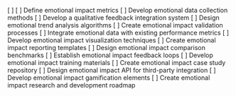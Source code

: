 [ ] [ ] Define emotional impact metrics
[ ] Develop emotional data collection methods
[ ] Develop a qualitative feedback integration system
[ ] Design emotional trend analysis algorithms
[ ] Create emotional impact validation processes
[ ] Integrate emotional data with existing performance metrics
[ ] Develop emotional impact visualization techniques
[ ] Create emotional impact reporting templates
[ ] Design emotional impact comparison benchmarks
[ ] Establish emotional impact feedback loops
[ ] Develop emotional impact training materials
[ ] Create emotional impact case study repository
[ ] Design emotional impact API for third-party integration
[ ] Develop emotional impact gamification elements
[ ] Create emotional impact research and development roadmap
